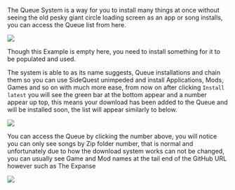 The Queue System is a way for you to install many things at once without seeing the old pesky giant circle loading screen as an app or song installs, you can access the Queue list from here.

![](https://cdn.discordapp.com/attachments/608376262347587595/610175016126119947/Screenshot_1182.png)

Though this Example is empty here, you need to install something for it to be populated and used.


The system is able to as its name suggests, Queue installations and chain them so you can use SideQuest unimpeded and install Applications, Mods, Games and so on with much more ease, from now on after clicking `Install latest` you will see the green bar at the bottom appear and a number appear up top, this means your download has been added to the Queue and will be installed soon, the list will appear similarly to below.

![](https://cdn.discordapp.com/attachments/608376262347587595/610174997079523338/Screenshot_1183.png)


You can access the Queue by clicking the number above, you will notice you can only see songs by Zip folder number, that is normal and unfortunately due to how the download system works can not be changed, you can usually see Game and Mod names at the tail end of the GitHub URL however such as The Expanse 


![](https://cdn.discordapp.com/attachments/608376262347587595/610175012351246354/Screenshot_1181.png)